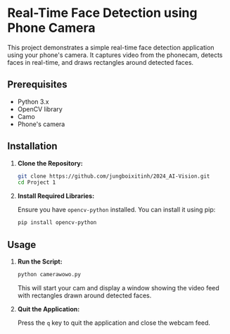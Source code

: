 # Real-Time Face Detection using Phone Camera

This project demonstrates a simple real-time face detection application using your phone's camera. It captures video from the phonecam, detects faces in real-time, and draws rectangles around detected faces.

## Prerequisites

- Python 3.x
- OpenCV library
- Camo
- Phone's camera

## Installation

1. **Clone the Repository:**

    ```bash
    git clone https://github.com/jungboixitinh/2024_AI-Vision.git
    cd Project 1
    ```

2. **Install Required Libraries:**

    Ensure you have `opencv-python` installed. You can install it using pip:

    ```bash
    pip install opencv-python
    ```

## Usage

1. **Run the Script:**

    ```bash
    python camerawowo.py
    ```

    This will start your cam and display a window showing the video feed with rectangles drawn around detected faces.

2. **Quit the Application:**

    Press the `q` key to quit the application and close the webcam feed.


